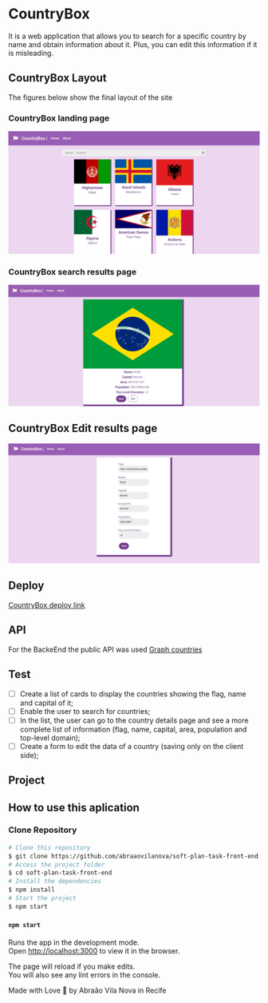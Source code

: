 # CountryBox
It is a web application that allows you to search for a specific country by name and obtain information about it. Plus, you can edit this information if it is misleading.

## CountryBox Layout
The figures below show the final layout of the site

### CountryBox landing page
![CountryBox view #1](/readme-img1.png)

### CountryBox search results page
![CountryBox view #2](readme-img2.png)

## CountryBox Edit results page
![CountryBox view #2](readme-img3.png)


## Deploy
[CountryBox deploy link](https://soft-plan-task-front-end.herokuapp.com)

## API
For the BackeEnd the public API was used [Graph countries](https://github.com/lennertVanSever/graphcountries)

## Test
- [ ] Create a list of cards to display the countries showing the flag, name and capital of it;
- [ ] Enable the user to search for countries;
- [ ] In the list, the user can go to the country details page and see a more complete list of information (flag, name, capital, area, population and top-level domain);
- [ ]  Create a form to edit the data of a country (saving only on the client side);

## Project
 
## How to use this aplication

### Clone Repository

```bash
# Clone this repository
$ git clone https://github.com/abraaovilanova/soft-plan-task-front-end
# Access the project folder
$ cd soft-plan-task-front-end
# Install the dependencies
$ npm install
# Start the project
$ npm start
```

#### `npm start`

Runs the app in the development mode.\
Open [http://localhost:3000](http://localhost:3000) to view it in the browser.

The page will reload if you make edits.\
You will also see any lint errors in the console.

Made with Love :gift_heart: by Abraão Vila Nova in Recife